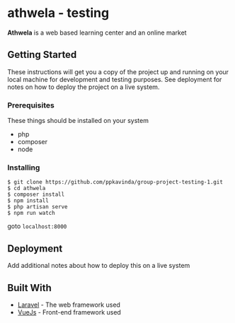 # athwela - testing

**Athwela** is a web based learning center and an online market

## Getting Started

These instructions will get you a copy of the project up and running on your local machine for development and testing purposes. See deployment for notes on how to deploy the project on a live system.

### Prerequisites
These things should be installed on your system

- php
- composer
- node

### Installing

```
$ git clone https://github.com/ppkavinda/group-project-testing-1.git
$ cd athwela
$ composer install
$ npm install
$ php artisan serve
$ npm run watch
```

goto `localhost:8000`

## Deployment

Add additional notes about how to deploy this on a live system

## Built With

* [Laravel](https://laravel.com/) - The web framework used
* [VueJs](https://vuejs.org/) - Front-end framework used
<!-- * [ROME](https://rometools.github.io/rome/) - Used to generate RSS Feeds -->
